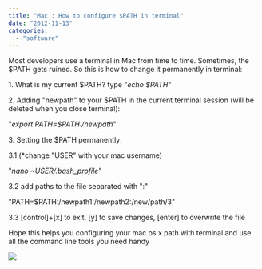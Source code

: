 ```yaml
---
title: "Mac : How to configure $PATH in terminal"
date: "2012-11-13"
categories: 
  - "software"
---
```


Most developers use a terminal in Mac from time to time. Sometimes, the $PATH gets ruined. So this is how to change it permanently in terminal:  
  
1\. What is my current $PATH? type "_echo $PATH_"

  

2\. Adding "newpath" to your $PATH in the current terminal session (will be deleted when you close terminal):

"_export PATH=$PATH:/newpath_"  
  
3\. Setting the $PATH permanently:

3.1 (\*change "USER" with your mac username)

"_nano ~USER/.bash\_profile_"

3.2 add paths to the file separated with ":"

"PATH=$PATH:/newpath1:/newpath2:/new/path/3"

3.3 \[control\]+\[x\] to exit, \[y\] to save changes, \[enter\] to overwrite the file

  

Hope this helps you configuring your mac os x path with terminal and use all the command line tools you need handy

  

  

[![](https://nurnachman.files.wordpress.com/2012/11/d99c0-screenshot2012-11-13at3-20-07pm.png?w=300)](https://nurnachman.files.wordpress.com/2012/11/d99c0-screenshot2012-11-13at3-20-07pm.png)
